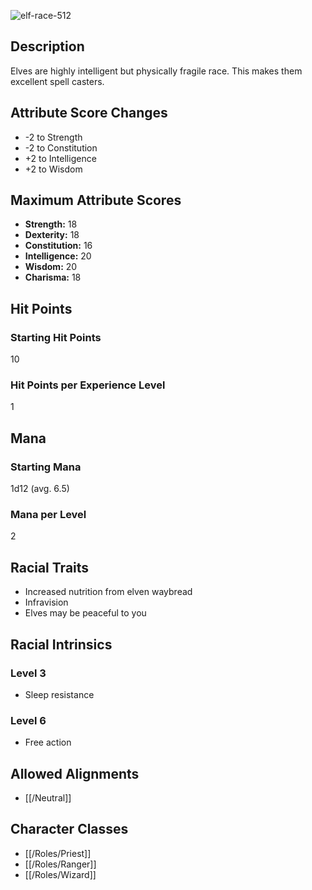 ![elf-race-512](https://github.com/hyvanmielenpelit/GnollHack/assets/16661034/be4c2299-60a7-44fd-8006-3669f6cee578)

## Description

Elves are highly intelligent but physically fragile race. This makes them excellent spell casters.

## Attribute Score Changes

- -2 to Strength
- -2 to Constitution
- +2 to Intelligence
- +2 to Wisdom

## Maximum Attribute Scores

- **Strength:** 18
- **Dexterity:** 18
- **Constitution:** 16
- **Intelligence:** 20
- **Wisdom:** 20
- **Charisma:** 18

## Hit Points

### Starting Hit Points

10

### Hit Points per Experience Level

1

## Mana

### Starting Mana

1d12 (avg. 6.5)

### Mana per Level

2

## Racial Traits

- Increased nutrition from elven waybread
- Infravision
- Elves may be peaceful to you

## Racial Intrinsics

### Level 3

- Sleep resistance

### Level 6

- Free action

## Allowed Alignments

- [[/Neutral]]

## Character Classes

- [[/Roles/Priest]]
- [[/Roles/Ranger]]
- [[/Roles/Wizard]]